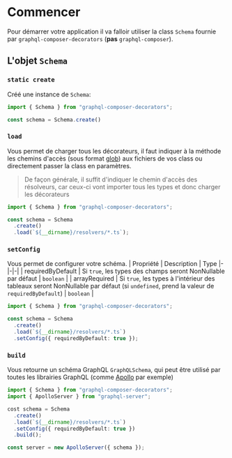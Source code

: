 # Commencer
Pour démarrer votre application il va falloir utiliser la class `Schema` fournie par `graphql-composer-decorators` (**pas** `graphql-composer`).

## L'objet `Schema`

### `static create`
Créé une instance de `Schema`:

```ts
import { Schema } from "graphql-composer-decorators";

const schema = Schema.create()
```

### `load`
Vous permet de charger tous les décorateurs, il faut indiquer à la méthode les chemins d'accès (sous format [glob](https://github.com/isaacs/node-glob#glob)) aux fichiers de vos class ou directement passer la class en paramètres.
> De façon générale, il suffit d'indiquer le chemin d'accès des résolveurs, car ceux-ci vont importer tous les types et donc charger les décorateurs
```ts
import { Schema } from "graphql-composer-decorators";

const schema = Schema
  .create()
  .load(`${__dirname}/resolvers/*.ts`);
```

### `setConfig`
Vous permet de configurer votre schéma.
| Propriété | Description | Type
|-|-|-|
| requiredByDefault | Si `true`, les types des champs seront NonNullable par défaut | `boolean` |
| arrayRequired | Si `true`, les types à l'intérieur des tableaux seront NonNullable par défaut (si `undefined`, prend la valeur de `requiredByDefault`) | `boolean` |
```ts
import { Schema } from "graphql-composer-decorators";

const schema = Schema
  .create()
  .load(`${__dirname}/resolvers/*.ts`)
  .setConfig({ requiredByDefault: true });
```

### `build`
Vous retourne un schéma GraphQL `GraphQLSchema`, qui peut être utilisé par toutes les librairies GraphQL (comme [Apollo](https://www.apollographql.com/) par exemple)
```ts
import { Schema } from "graphql-composer-decorators";
import { ApolloServer } from "graphql-server";

cost schema = Schema
  .create()
  .load(`${__dirname}/resolvers/*.ts`)
  .setConfig({ requiredByDefault: true })
  .build();

const server = new ApolloServer({ schema });
```